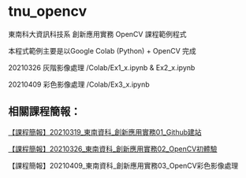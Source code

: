# tnu_opencv
東南科大資訊科技系 創新應用實務 OpenCV 課程範例程式

本程式範例主要是以Google Colab (Python) + OpenCV 完成

20210326 灰階影像處理  /Colab/Ex1_x.ipynb & Ex2_x.ipynb 

20210409 彩色影像處理  /Colab/Ex3_x.ipynb

## 相關課程簡報：

[【課程簡報】20210319_東南資科_創新應用實務01_Github建站](http://omnixri.blogspot.com/2021/03/2021031901github.html)

[【課程簡報】20210326_東南資科_創新應用實務02_OpenCV初體驗](http://omnixri.blogspot.com/2021/03/2021032602opencv.html)

【課程簡報】20210409_東南資科_創新應用實務03_OpenCV彩色影像處理

